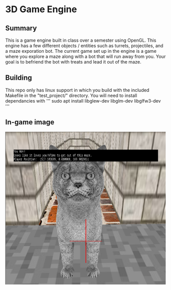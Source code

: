 # 3D Game Engine
## Summary
This is a game engine built in class over a semester using OpenGL. This engine has a few different objects / entities such as turrets, projectiles, and a maze exporation bot. The current game set up in the engine is a game where you explore a maze along with a bot that will run away from you. Your goal is to befriend the bot with treats and lead it out of the maze.
## Building
This repo only has linux support in which you build with the included Makefile in the "test_project/" directory. You will need to install dependancies with
'''
sudo apt install libglew-dev libglm-dev libglfw3-dev
'''
## In-game image
![Image of my game engine](./test_project/game_engine_shot.png)
